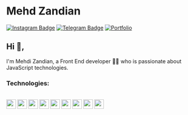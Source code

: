 # Mehd Zandian
[![Instagram Badge](https://img.shields.io/badge/-MyInstagram-red?style=flat-square&logo=instagram&logoColor=white)](https://www.instagram.com/_mehdizandi/)
[![Telegram Badge](https://img.shields.io/badge/-MyTelegram-blue?style=flat-square&logo=telegram&logoColor=white)](https://t.me/MehdiZandi)
[![Portfolio](https://img.shields.io/badge/-MyPortfolio-blue?style=flat-square&logo=vercel&logoColor=white)](https://mehdi-zandian.vercel.app/)

## Hi 👋, 
I'm Mehdi Zandian, a Front End developer 👨‍💻 who is passionate about JavaScript technologies. 

### Technologies:
<div style="display: inline_block"><br>
  <code><img height="25" src="https://cdn.jsdelivr.net/gh/devicons/devicon/icons/javascript/javascript-original.svg"></code>
  <code><img height="25" src="https://cdn.jsdelivr.net/gh/devicons/devicon/icons/react/react-original.svg"></code>
  <code><img height="25" src="https://cdn.jsdelivr.net/gh/devicons/devicon/icons/redux/redux-original.svg"></code>
  <code><img height="25" src="https://cdn.jsdelivr.net/gh/devicons/devicon/icons/webpack/webpack-original.svg"></code>
  <code><img height="25" src="https://cdn.jsdelivr.net/gh/devicons/devicon/icons/tailwindcss/tailwindcss-plain.svg"></code>
  <code><img height="25" src="https://cdn.jsdelivr.net/gh/devicons/devicon/icons/bootstrap/bootstrap-original.svg"></code>
  <code><img height="25" src="https://cdn.jsdelivr.net/gh/devicons/devicon/icons/sass/sass-original.svg"></code>
  <code><img height="25" src="https://cdn.jsdelivr.net/gh/devicons/devicon/icons/css3/css3-original.svg"></code>
  <code><img height="25" src="https://cdn.jsdelivr.net/gh/devicons/devicon/icons/html5/html5-original.svg"></code>
</div>
